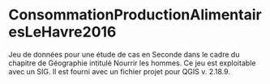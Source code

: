 # ConsommationProductionAlimentairesLeHavre2016
Jeu de données pour une étude de cas en Seconde dans le cadre du chapitre de Géographie intitulé Nourrir les hommes.
Ce jeu est exploitable avec un SIG. Il est fourni avec un fichier projet pour QGIS v. 2.18.9.

